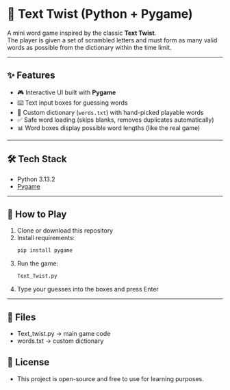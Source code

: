 # 🧩 Text Twist (Python + Pygame)

A mini word game inspired by the classic **Text Twist**.  
The player is given a set of scrambled letters and must form as many valid words as possible from the dictionary within the time limit.

---

## ✨ Features
- 🎮 Interactive UI built with **Pygame**
- ⌨️ Text input boxes for guessing words
- 📖 Custom dictionary (`words.txt`) with hand-picked playable words
- ✅ Safe word loading (skips blanks, removes duplicates automatically)
- 📊 Word boxes display possible word lengths (like the real game)

---

## 🛠️ Tech Stack
- Python 3.13.2
- [Pygame](https://www.pygame.org/)

---

## 🚀 How to Play
1. Clone or download this repository  
2. Install requirements:
   ```bash
   pip install pygame
3. Run the game:
   ```bash
   Text_Twist.py
4. Type your guesses into the boxes and press Enter

---

## 📂 Files
- Text_twist.py → main game code
- words.txt → custom dictionary

## 📜 License
- This project is open-source and free to use for learning purposes.
